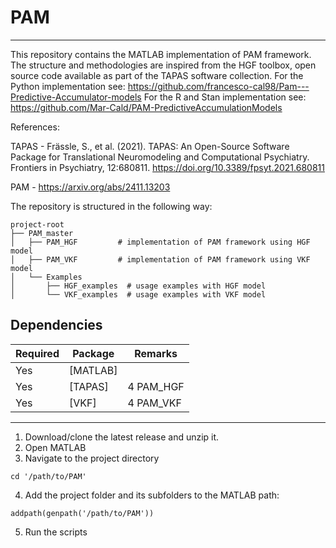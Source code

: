 # PAM 

---

This repository contains the MATLAB implementation of PAM framework. The structure and methodologies are inspired from the HGF toolbox, open source code available as part of the TAPAS software collection. For the Python implementation see: https://github.com/francesco-cal98/Pam---Predictive-Accumulator-models
For the R and Stan implementation see: https://github.com/Mar-Cald/PAM-PredictiveAccumulationModels

References:

TAPAS - Frässle, S., et al. (2021). TAPAS: An Open-Source Software Package for
Translational Neuromodeling and Computational Psychiatry. Frontiers in
Psychiatry, 12:680811. https://doi.org/10.3389/fpsyt.2021.680811

PAM - https://arxiv.org/abs/2411.13203

The repository is structured in the following way:

```
project-root
├── PAM_master
│   ├── PAM_HGF         # implementation of PAM framework using HGF model
│   ├── PAM_VKF         # implementation of PAM framework using VKF model
│   └── Examples
│       ├── HGF_examples  # usage examples with HGF model
│       └── VKF_examples  # usage examples with VKF model
```


## Dependencies 

| Required | Package           | Remarks         |
| ---------|-------------------|-----------------|
| Yes      | [MATLAB]          |                 |
| Yes      | [TAPAS]           | 4 PAM_HGF       |
| Yes      | [VKF]             | 4 PAM_VKF       |

----

1. Download/clone the latest release and unzip it.
2. Open MATLAB
3. Navigate to the project directory
```
cd '/path/to/PAM'
```
4. Add the project folder and its subfolders to the MATLAB path:
```
addpath(genpath('/path/to/PAM'))
```
5. Run the scripts 
